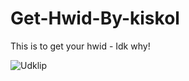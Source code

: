 # Get-Hwid-By-kiskol

This is to get your hwid - Idk why!

![Udklip](https://user-images.githubusercontent.com/64693062/211180329-60acfc37-e92c-4d42-a979-adcbbd2ef6a5.PNG)
